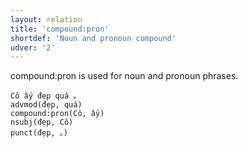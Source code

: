 ```yaml
---
layout: relation
title: 'compound:pron'
shortdef: 'Noun and pronoun compound'
udver: '2'
---
```


compound:pron is used for noun and pronoun phrases.

~~~ sdparse
Cô ấy đẹp quá 。
advmod(đẹp, quá)
compound:pron(Cô, ấy)
nsubj(đẹp, Cô)
punct(đẹp, 。)
~~~

<!-- Interlanguage links updated Po lis 14 15:35:16 CET 2022 -->
